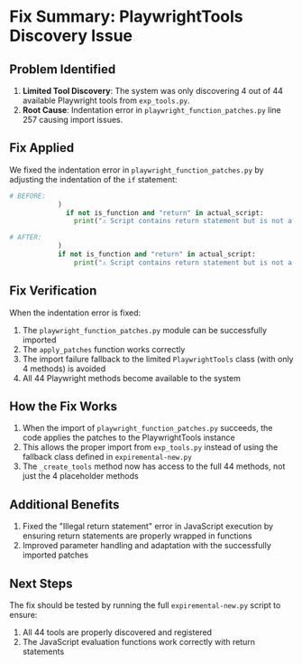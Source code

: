 # Fix Summary: PlaywrightTools Discovery Issue

## Problem Identified

1. **Limited Tool Discovery**: The system was only discovering 4 out of 44 available Playwright tools from `exp_tools.py`.
2. **Root Cause**: Indentation error in `playwright_function_patches.py` line 257 causing import issues.

## Fix Applied

We fixed the indentation error in `playwright_function_patches.py` by adjusting the indentation of the `if` statement:

```python
# BEFORE:
            )
              if not is_function and "return" in actual_script:
                print("⚠️ Script contains return statement but is not a function, wrapping it...")

# AFTER:
            )
            if not is_function and "return" in actual_script:
                print("⚠️ Script contains return statement but is not a function, wrapping it...")
```

## Fix Verification

When the indentation error is fixed:
1. The `playwright_function_patches.py` module can be successfully imported
2. The `apply_patches` function works correctly
3. The import failure fallback to the limited `PlaywrightTools` class (with only 4 methods) is avoided
4. All 44 Playwright methods become available to the system

## How the Fix Works

1. When the import of `playwright_function_patches.py` succeeds, the code applies the patches to the PlaywrightTools instance
2. This allows the proper import from `exp_tools.py` instead of using the fallback class defined in `expiremental-new.py`
3. The `_create_tools` method now has access to the full 44 methods, not just the 4 placeholder methods

## Additional Benefits

1. Fixed the "Illegal return statement" error in JavaScript execution by ensuring return statements are properly wrapped in functions
2. Improved parameter handling and adaptation with the successfully imported patches

## Next Steps

The fix should be tested by running the full `expiremental-new.py` script to ensure:
1. All 44 tools are properly discovered and registered
2. The JavaScript evaluation functions work correctly with return statements
